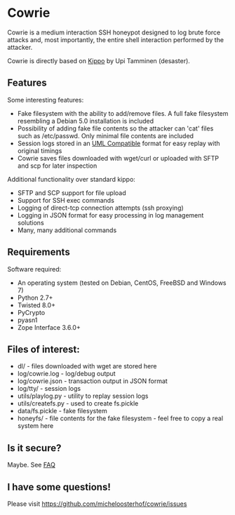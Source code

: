 # Cowrie

Cowrie is a medium interaction SSH honeypot designed to log brute force attacks and, most importantly, the entire shell interaction performed by the attacker.

Cowrie is directly based on [Kippo](http://github.com/desaster/kippo/) by Upi Tamminen (desaster).

## Features
Some interesting features:
* Fake filesystem with the ability to add/remove files. A full fake filesystem resembling a Debian 5.0 installation is included
* Possibility of adding fake file contents so the attacker can 'cat' files such as /etc/passwd. Only minimal file contents are included
* Session logs stored in an [UML Compatible](http://user-mode-linux.sourceforge.net/)  format for easy replay with original timings
* Cowrie saves files downloaded with wget/curl or uploaded with SFTP and scp for later inspection

Additional functionality over standard kippo:

* SFTP and SCP support for file upload
* Support for SSH exec commands
* Logging of direct-tcp connection attempts (ssh proxying)
* Logging in JSON format for easy processing in log management solutions
* Many, many additional commands

## Requirements
Software required:

* An operating system (tested on Debian, CentOS, FreeBSD and Windows 7)
* Python 2.7+
* Twisted 8.0+
* PyCrypto
* pyasn1
* Zope Interface 3.6.0+

## Files of interest:

* dl/ - files downloaded with wget are stored here
* log/cowrie.log - log/debug output
* log/cowrie.json - transaction output in JSON format
* log/tty/ - session logs
* utils/playlog.py - utility to replay session logs
* utils/createfs.py - used to create fs.pickle
* data/fs.pickle - fake filesystem
* honeyfs/ - file contents for the fake filesystem - feel free to copy a real system here

## Is it secure?
Maybe. See [FAQ](https://github.com/desaster/kippo/wiki/FAQ)

## I have some questions!
Please visit https://github.com/micheloosterhof/cowrie/issues
